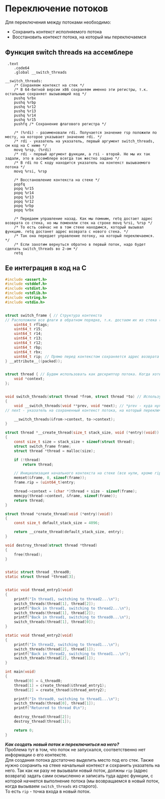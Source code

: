 # Переключение потоков  
Для переключения между потоками необходимо:  
* Сохранить контекст исполняемого потока
* Восстановить контекст потока, на который мы переключаемся  
## Функция switch threads на ассемблере  
```Assembler
 .text
	.code64
	.global __switch_threads

__switch_threads:
	/* Сохраняем контекст на стек */
	/* В 64-битной версии x86 сохраняем именно эти регистры, т.к. остальные сохраняет вызывающий код */
	pushq %rbx
	pushq %rbp
	pushq %r12
	pushq %r13
	pushq %r14
	pushq %r15
	pushfq /* Сохранение флагового регистра */

	/* (%rdi) - разименовали rdi. Получается значение rsp положили по месту, на которое указывает значение rdi. */
	/* rdi - указатель на указатель, первый аргумент switch_threads, см код на С ниже */
	movq %rsp, (%rdi)
	/* rdi - первый аргумент функции, а rsi - второй. Не мы их так задали, это в ассемблере всегда так жестко задано */
	/* В rdi по С коду находится указатель на контекст вызываемого потока */
	movq %rsi, %rsp

	/* Восстановление контекста на стеке */
	popfq
	popq %r15
	popq %r14
	popq %r13
	popq %r12
	popq %rbp
	popq %rbx

	/* Передаем управление назад. Как мы помним, retq достает адрес возврата со стека, но мы поменяли стек на строке movq %rsi, %rsp */
	/* То есть сейчас не в том стеке находимся, который вызывал функцию. retq достанет адрес возврата с нового стека. */
	/* Так она передает управление потоку, на который переключаемся. */
	/* Если захотим вернуться обратно в первый поток, надо будет сделать switch_threads во 2-ом */
	retq
```
## Ее интеграция в код на С   
```C
#include <assert.h>
#include <stddef.h>
#include <stdint.h>
#include <stdlib.h>
#include <string.h>
#include <stdio.h>


struct switch_frame { // Структура контекста
// Расположили все флаги в обратном порядке, т.к. достаем их из стека (то, что мы сохранили первым, хранится по большим адресам, а то что последним - по меньшим) 
	uint64_t rflags;
	uint64_t r15;
	uint64_t r14;
	uint64_t r13;
	uint64_t r12;
	uint64_t rbp;
	uint64_t rbx;
	uint64_t rip; // Прямо перед контекстом сохраняется адрес возврата
} __attribute__((packed));


struct thread { // Будем использовать как дескриптор потока. Когда хотим переключиться с одного потока на другой, используем указатели.
	void *context;
};


void switch_threads(struct thread *from, struct thread *to) // Использует дескрипторы потока в качестве параметров для переключения
{
	void __switch_threads(void **prev, void *next); // *prev - куда нужно сохранить указатель (адрес) на контекст потока, с которого переключаемся
// next - указатель на сохраненный контекст потока, на который переключаемся

	__switch_threads(&from->context, to->context);
}

struct thread *__create_thread(size_t stack_size, void (*entry)(void))
{
	const size_t size = stack_size + sizeof(struct thread);
	struct switch_frame frame;
	struct thread *thread = malloc(size);

	if (!thread)
		return thread;

	// Инициализация начального контекста на стеке (все нули, кроме rip, куда сохраняем точку входа (адрес той функции, с которой начнется новый поток))
	memset(&frame, 0, sizeof(frame));
	frame.rip = (uint64_t)entry;

	thread->context = (char *)thread + size - sizeof(frame);
	memcpy(thread->context, &frame, sizeof(frame));
	return thread;
}

struct thread *create_thread(void (*entry)(void))
{
	const size_t default_stack_size = 4096;

	return __create_thread(default_stack_size, entry);
}

void destroy_thread(struct thread *thread)
{
	free(thread);
}


static struct thread _thread0;
static struct thread *thread[3];


static void thread_entry1(void)
{
	printf("In thread1, switching to thread2...\n");
	switch_threads(thread[1], thread[2]);
	printf("Back in thread1, switching to thread2...\n");
	switch_threads(thread[1], thread[2]);
	printf("Back in thread1, switching to thread0...\n");
	switch_threads(thread[1], thread[0]);
}

static void thread_entry2(void)
{
	printf("In thread2, switching to thread1...\n");
	switch_threads(thread[2], thread[1]);
	printf("Back in thread2, switching to thread1...\n");
	switch_threads(thread[2], thread[1]);
}

int main(void)
{
	thread[0] = &_thread0;
	thread[1] = create_thread(&thread_entry1);
	thread[2] = create_thread(&thread_entry2);

	printf("In thread0, switching to thread1...\n");
	switch_threads(thread[0], thread[1]);
	printf("Retunred to thread 0\n");

	destroy_thread(thread[2]);
	destroy_thread(thread[1]);

	return 0;
}
```
***Как создать новый поток и переключиться на него?***  
Проблема тут в том, что поток не запускался, соответственно нет информации о его контексте.  
Для создания потока достаточно выделить место под его стек. Также нужно сохранить на стеке начальный контекст и сохранить указатель на него. 
Так как ни разу не вызывали новый поток, должны `rip` (адрес возврата) задать сами осмысленно и записать туда адрес функции, с которой начнется выполнение потока 
(мы возвращаемся в новый поток, когда вызываем `switch_threads` из старого).  
То есть `rip` - точка входа в новый поток.

